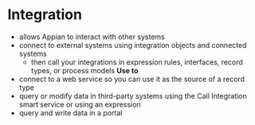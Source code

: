 # Integration
- allows Appian to interact with other systems
- connect to external systems using integration objects and connected systems
    - then call your integrations in expression rules, interfaces, record types, or process models
**Use to**
- connect to a web service so you can use it as the source of a record type
- query or modify data in third-party systems using the Call Integration smart service or using an expression
- query and write data in a portal